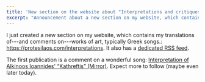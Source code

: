 ```yaml
---
title: 'New section on the website about "Interpretations and critiques"'
excerpt: "Announcement about a new section on my website, which contains my translations of---and comments on---works of art, typically Greek songs."
---
```


I just created a new section on my website, which contains my
translations of---and comments on---works of art, typically Greek
songs.: <https://protesilaos.com/interpretations>.  It also has a
[dedicated RSS feed](https://protesilaos.com/interpretations.xml).

The first publication is a comment on a wonderful song: [Interpretation
of Alkinoos Ioannides' “Kathreftis”
(Mirror)](https://protesilaos.com/interpretations/2022-06-28-alkinoos-mirror/).
Expect more to follow (maybe even later today).
